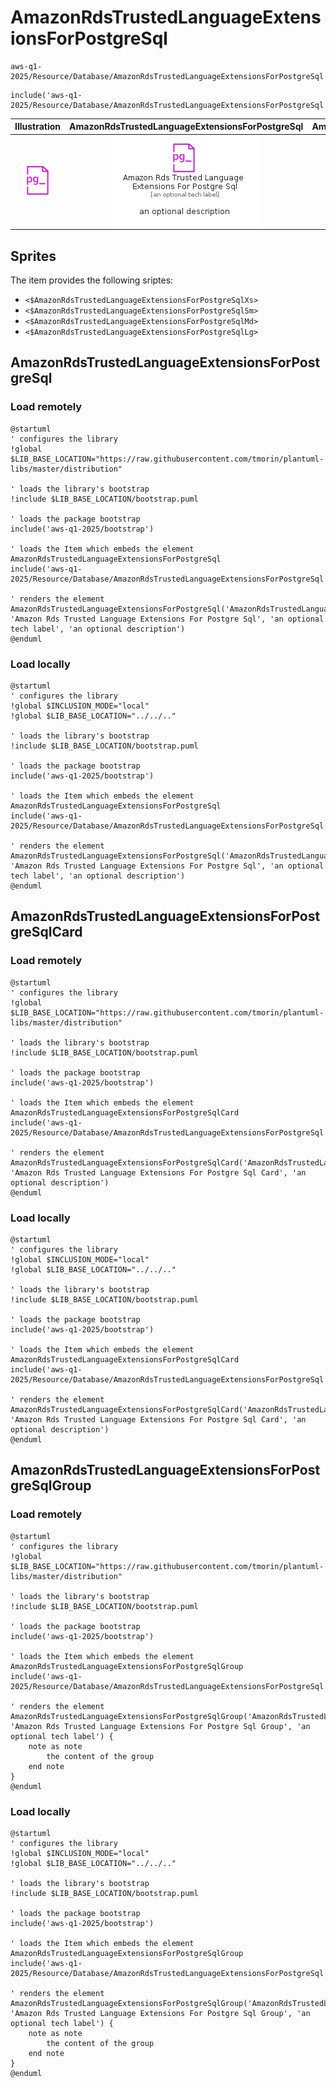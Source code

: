 # AmazonRdsTrustedLanguageExtensionsForPostgreSql


```text
aws-q1-2025/Resource/Database/AmazonRdsTrustedLanguageExtensionsForPostgreSql
```

```text
include('aws-q1-2025/Resource/Database/AmazonRdsTrustedLanguageExtensionsForPostgreSql')
```



| Illustration | AmazonRdsTrustedLanguageExtensionsForPostgreSql | AmazonRdsTrustedLanguageExtensionsForPostgreSqlCard | AmazonRdsTrustedLanguageExtensionsForPostgreSqlGroup |
| :---: | :---: | :---: | :---: |
| ![illustration for Illustration](../../../aws-q1-2025/Resource/Database/AmazonRdsTrustedLanguageExtensionsForPostgreSql.png) | ![illustration for AmazonRdsTrustedLanguageExtensionsForPostgreSql](../../../aws-q1-2025/Resource/Database/AmazonRdsTrustedLanguageExtensionsForPostgreSql.Local.png) | ![illustration for AmazonRdsTrustedLanguageExtensionsForPostgreSqlCard](../../../aws-q1-2025/Resource/Database/AmazonRdsTrustedLanguageExtensionsForPostgreSqlCard.Local.png) | ![illustration for AmazonRdsTrustedLanguageExtensionsForPostgreSqlGroup](../../../aws-q1-2025/Resource/Database/AmazonRdsTrustedLanguageExtensionsForPostgreSqlGroup.Local.png) |



## Sprites
The item provides the following sriptes:

- `<$AmazonRdsTrustedLanguageExtensionsForPostgreSqlXs>`
- `<$AmazonRdsTrustedLanguageExtensionsForPostgreSqlSm>`
- `<$AmazonRdsTrustedLanguageExtensionsForPostgreSqlMd>`
- `<$AmazonRdsTrustedLanguageExtensionsForPostgreSqlLg>`





## AmazonRdsTrustedLanguageExtensionsForPostgreSql

### Load remotely
```plantuml
@startuml
' configures the library
!global $LIB_BASE_LOCATION="https://raw.githubusercontent.com/tmorin/plantuml-libs/master/distribution"

' loads the library's bootstrap
!include $LIB_BASE_LOCATION/bootstrap.puml

' loads the package bootstrap
include('aws-q1-2025/bootstrap')

' loads the Item which embeds the element AmazonRdsTrustedLanguageExtensionsForPostgreSql
include('aws-q1-2025/Resource/Database/AmazonRdsTrustedLanguageExtensionsForPostgreSql')

' renders the element
AmazonRdsTrustedLanguageExtensionsForPostgreSql('AmazonRdsTrustedLanguageExtensionsForPostgreSql', 'Amazon Rds Trusted Language Extensions For Postgre Sql', 'an optional tech label', 'an optional description')
@enduml
```

### Load locally
```plantuml
@startuml
' configures the library
!global $INCLUSION_MODE="local"
!global $LIB_BASE_LOCATION="../../.."

' loads the library's bootstrap
!include $LIB_BASE_LOCATION/bootstrap.puml

' loads the package bootstrap
include('aws-q1-2025/bootstrap')

' loads the Item which embeds the element AmazonRdsTrustedLanguageExtensionsForPostgreSql
include('aws-q1-2025/Resource/Database/AmazonRdsTrustedLanguageExtensionsForPostgreSql')

' renders the element
AmazonRdsTrustedLanguageExtensionsForPostgreSql('AmazonRdsTrustedLanguageExtensionsForPostgreSql', 'Amazon Rds Trusted Language Extensions For Postgre Sql', 'an optional tech label', 'an optional description')
@enduml
```

## AmazonRdsTrustedLanguageExtensionsForPostgreSqlCard

### Load remotely
```plantuml
@startuml
' configures the library
!global $LIB_BASE_LOCATION="https://raw.githubusercontent.com/tmorin/plantuml-libs/master/distribution"

' loads the library's bootstrap
!include $LIB_BASE_LOCATION/bootstrap.puml

' loads the package bootstrap
include('aws-q1-2025/bootstrap')

' loads the Item which embeds the element AmazonRdsTrustedLanguageExtensionsForPostgreSqlCard
include('aws-q1-2025/Resource/Database/AmazonRdsTrustedLanguageExtensionsForPostgreSql')

' renders the element
AmazonRdsTrustedLanguageExtensionsForPostgreSqlCard('AmazonRdsTrustedLanguageExtensionsForPostgreSqlCard', 'Amazon Rds Trusted Language Extensions For Postgre Sql Card', 'an optional description')
@enduml
```

### Load locally
```plantuml
@startuml
' configures the library
!global $INCLUSION_MODE="local"
!global $LIB_BASE_LOCATION="../../.."

' loads the library's bootstrap
!include $LIB_BASE_LOCATION/bootstrap.puml

' loads the package bootstrap
include('aws-q1-2025/bootstrap')

' loads the Item which embeds the element AmazonRdsTrustedLanguageExtensionsForPostgreSqlCard
include('aws-q1-2025/Resource/Database/AmazonRdsTrustedLanguageExtensionsForPostgreSql')

' renders the element
AmazonRdsTrustedLanguageExtensionsForPostgreSqlCard('AmazonRdsTrustedLanguageExtensionsForPostgreSqlCard', 'Amazon Rds Trusted Language Extensions For Postgre Sql Card', 'an optional description')
@enduml
```

## AmazonRdsTrustedLanguageExtensionsForPostgreSqlGroup

### Load remotely
```plantuml
@startuml
' configures the library
!global $LIB_BASE_LOCATION="https://raw.githubusercontent.com/tmorin/plantuml-libs/master/distribution"

' loads the library's bootstrap
!include $LIB_BASE_LOCATION/bootstrap.puml

' loads the package bootstrap
include('aws-q1-2025/bootstrap')

' loads the Item which embeds the element AmazonRdsTrustedLanguageExtensionsForPostgreSqlGroup
include('aws-q1-2025/Resource/Database/AmazonRdsTrustedLanguageExtensionsForPostgreSql')

' renders the element
AmazonRdsTrustedLanguageExtensionsForPostgreSqlGroup('AmazonRdsTrustedLanguageExtensionsForPostgreSqlGroup', 'Amazon Rds Trusted Language Extensions For Postgre Sql Group', 'an optional tech label') {
    note as note
        the content of the group
    end note
}
@enduml
```

### Load locally
```plantuml
@startuml
' configures the library
!global $INCLUSION_MODE="local"
!global $LIB_BASE_LOCATION="../../.."

' loads the library's bootstrap
!include $LIB_BASE_LOCATION/bootstrap.puml

' loads the package bootstrap
include('aws-q1-2025/bootstrap')

' loads the Item which embeds the element AmazonRdsTrustedLanguageExtensionsForPostgreSqlGroup
include('aws-q1-2025/Resource/Database/AmazonRdsTrustedLanguageExtensionsForPostgreSql')

' renders the element
AmazonRdsTrustedLanguageExtensionsForPostgreSqlGroup('AmazonRdsTrustedLanguageExtensionsForPostgreSqlGroup', 'Amazon Rds Trusted Language Extensions For Postgre Sql Group', 'an optional tech label') {
    note as note
        the content of the group
    end note
}
@enduml
```

